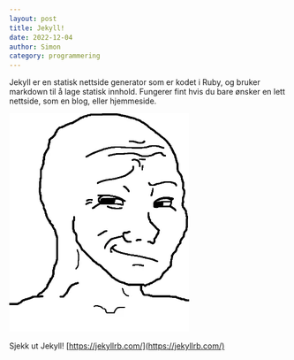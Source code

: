 ```yaml
---
layout: post
title: Jekyll!
date: 2022-12-04
author: Simon
category: programmering
---
```


Jekyll er en statisk nettside generator som er kodet i Ruby, og bruker markdown til å lage statisk innhold. Fungerer fint hvis du bare ønsker en lett nettside, som en blog, eller hjemmeside.  

![Wojak Smirk](/assets/images/webp/smirk.webp "Happy Wojak") 

Sjekk ut Jekyll! [https://jekyllrb.com/](https://jekyllrb.com/)
